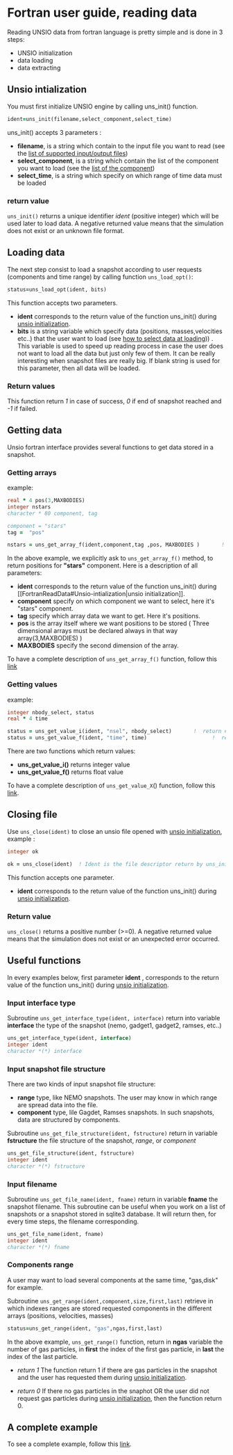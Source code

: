 # Fortran user guide, reading data
 
Reading UNSIO data from fortran language is pretty simple and is done in 3 steps:

- UNSIO initialization 
- data loading
- data extracting

## Unsio intialization

You must first initialize UNSIO engine by calling uns_init() function.

```fortran
ident=uns_init(filename,select_component,select_time)
```

uns_init() accepts 3 parameters :

* **filename**,  is a string which contain to the input file you want to read  (see the [list of supported input/output files](../Guide/supported_input_file_format.md))
* **select_component**,   is a string  which contain the list of the component you want to load (see the [list of the component](../Guide/components_table.md))
* **select_time**,  is a string  which specify on which range of time data must be loaded

### return value

`uns_init()` returns a unique identifier *ident* (positive integer) which will be used later to load data. A negative returned value means that the simulation does not exist or an unknown file format.

## Loading data

The next step consist to load a snapshot according to user requests (components and time range) by calling function  `uns_load_opt()`:

```fortran
status=uns_load_opt(ident, bits)
```

This function accepts two parameters. 

*  **ident** corresponds to the return value of the function uns_init() during [unsio initialization](#unsio-intialization).
*  **bits** is a string variable which specify  data (positions, masses,velocities etc..)  that the user want to load (see  [how to select data at loading](../Guide/howto_select_data.md#how-to-select-data-at-loading))) . This variable is used to speed up reading process in case the user does not want to load all the data but just only few of them. It can be really interesting when snapshot files are really big. If blank string  is used for this parameter, then all data will be loaded.

### Return values

This function return *1* in case of success, *0* if end of snapshot reached and *-1* if failed.

## Getting data

Unsio fortran interface provides several functions to get data stored in a snapshot.

### Getting arrays

example:
```fortran
real * 4 pos(3,MAXBODIES)
integer nstars
character * 80 component, tag

component = "stars"
tag =  "pos"

nstars = uns_get_array_f(ident,component,tag ,pos, MAXBODIES )       ! read positions for component stars

```
In the above example, we explicitly ask to `uns_get_array_f()` method, to return positions for **"stars"** component. Here is a description of all parameters:

* **ident** corresponds to the return value of the function uns_init() during [[FortranReadData#Unsio-intialization|unsio initialization]].
* **component** specify on which component we want to select, here it's "stars" component.
* **tag** specify which array data we want to get. Here it's positions.
* **pos**  is the array itself where we want positions to be stored ( Three dimensional arrays must be declared always in that way array(3,MAXBODIES) )
* **MAXBODIES** specify the second dimension of the array.

To have a complete description of `uns_get_array_f()` function, follow this [link](./fortran_get_array.md#uns_get_array_f)

### Getting values

example:
```fortran
integer nbody_select, status
real * 4 time

status = uns_get_value_i(ident, "nsel", nbody_select)       !  return #bodies in nbody_select variable
status = uns_get_value_f(ident, "time", time)                     !  return time step in time variable
```

There are two functions which return values:

* **uns_get_value_i()** returns integer value  
* **uns_get_value_f()** returns float value

To  have a complete description of `uns_get_value_X`() function, follow this [link](./fortran_get_array.md#uns_get_value_f).

## Closing file

Use `uns_close(ident)` to close an unsio file opened with [unsio initialization](#unsio-intialization), example :

```fortran
integer ok

ok = uns_close(ident)  ! Ident is the file descriptor return by uns_init
```

This function accepts one parameter. 

*  **ident** corresponds to the return value of the function uns_init() during [unsio initialization](#unsio-intialization).

### Return value

`uns_close()` returns a positive number (>=0). A negative returned value means that the simulation does not exist or an unexpected error occurred.

## Useful functions

In every examples below,  first parameter **ident** , corresponds to the return value of the function uns_init() during [unsio initialization](#unsio-intialization).

### Input interface type

Subroutine `uns_get_interface_type(ident, interface)` return into variable **interface** the type of the snapshot (nemo, gadget1, gadget2, ramses, etc..)

```fortran
uns_get_interface_type(ident, interface)
integer ident
character *(*) interface
```

### Input snapshot file structure

There are two kinds of input snapshot file structure:

* **range** type, like NEMO snapshots. The user may know in which range are spread data into the file.
* **component** type, lile Gagdet, Ramses snapshots. In such snapshots, data are structured by components.

Subroutine `uns_get_file_structure(ident, fstructure)` return in variable **fstructure** the file structure of the snapshot, *range*, or *component*

```fortran
uns_get_file_structure(ident, fstructure)
integer ident
character *(*) fstructure
```

### Input filename

Subroutine `uns_get_file_name(ident, fname)` return in variable **fname** the snapshot filename.
This subroutine can be useful when you work on a list of snapshots or a snapshot stored in sqlite3 database. It will return then, for every time steps, the filename corresponding.

```fortran
uns_get_file_name(ident, fname)
integer ident
character *(*) fname
```

### Components range

A user may want to load several components at the same time, "gas,disk" for example. 

Subroutine `uns_get_range(ident,component,size,first,last)`  retrieve in which indexes ranges are stored requested components in the different arrays (positions, velocities, masses) 

```fortran
status=uns_get_range(ident, "gas",ngas,first,last)
```

In the above example, `uns_get_range()` function, return in **ngas** variable the number of gas particles, in **first** the index of the first gas particle, in **last** the index of the last particle.

* *return 1*
The function return 1 if there are gas particles in the snapshot and the user has requested them during  [unsio initialization](#unsio-intialization).

* *return 0*
If there no gas particles in the snaphot OR the user did not request gas particles during [unsio initialization](#unsio-intialization), then the function return 0.

## A complete example

To see a complete example, follow this [link](../Examples/fortran_example.md).